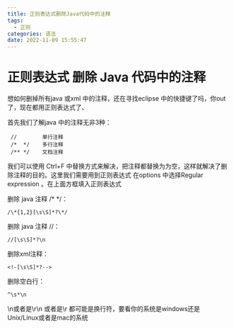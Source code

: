 ```yaml
---
title: 正则表达式删除Java代码中的注释
tags:
  - 正则
categories: 语法
date: 2022-11-09 15:55:47
---
```


# 正则表达式 删除 Java 代码中的注释

想如何删掉所有java 或xml 中的注释，还在寻找eclipse 中的快捷键了吗，你out了，现在都用正则表达式了、

首先我们了解java 中的注释无非3种：

```
 //        单行注释    
 /*  */    多行注释
 /** */    文档注释
```

我们可以使用 Ctrl+F 中替换方式来解决，把注释都替换为为空，这样就解决了删除注释的目的。这里我们需要用到正则表达式 在options 中选择Regular expression 。在上面方框填入正则表达式

删除 java 注释 /* */：

```
/\*{1,2}[\s\S]*?\*/
```

删除 java 注释 //：

```
//[\s\S]*?\n
```

删除xml注释：

```repl
<!-[\s\S]*?-->
```

删除空白行：

```
^\s*\n
```

\n或者是\r\n 或者是\r 都可能是换行符，要看你的系统是windows还是Unix/Linux或者是mac的系统

